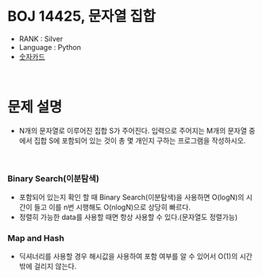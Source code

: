 # BOJ 14425, 문자열 집합

- RANK : Silver
- Language : Python
- [숫자카드](https://www.acmicpc.net/problem/14425)

<br/>

# 문제 설명

- N개의 문자열로 이루어진 집합 S가 주어진다. 입력으로 주어지는 M개의 문자열 중에서 집합 S에 포함되어 있는 것이 총 몇 개인지 구하는 프로그램을 작성하시오.

<br/>

### Binary Search(이분탐색)

- 포함되어 있는지 확인 할 때 Binary Search(이분탐색)을 사용하면 O(logN)의 시간이 들고 이를 n번 시행해도 O(nlogN)으로 상당히 빠르다.
- 정렬히 가능한 data를 사용할 때면 항상 사용할 수 있다.(문자열도 정렬가능)

### Map and Hash

- 딕셔너리를 사용할 경우 해시값을 사용하여 포함 여부를 알 수 있어서 O(1)의 시간밖에 걸리지 않는다.
